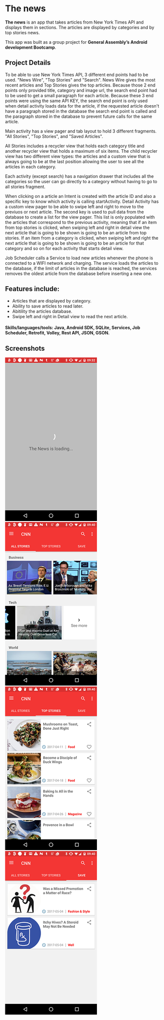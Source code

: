 # The news

**The news** is an app that takes articles from New York Times API and displays them in sections. The articles are displayed by categories and by top stories news.

This app was built as a group project for **General Assembly’s Android development Bootcamp**.

## Project Details

To be able to use New York Times API, 3 different end points had to be used. "News Wire", "Top Stories" and "Search". News Wire gives the most recent articles and Top Stories gives the top articles. Because those 2 end points only provided title, category and image url, the search end point had to be used to get a small paragraph for each article. Because these 3 end points were using the same API KEY, the search end point is only used when detail activity loads data for the article, if the requested article doesn't have a paragraph stored in the database the search end point is called and the paragraph stored in the database to prevent future calls for the same article.

Main activity has a view pager and tab layout to hold 3 different fragments. "All Stories", "Top Stories", and "Saved Articles".

All Stories includes a recycler view that holds each category title and another recycler view that holds a maximum of six items. The child recycler view has two different view types: the articles and a custom view that is always going to be at the last position allowing the user to see all the articles in each category.

Each activity (except search) has a navigation drawer that includes all the categories so the user can go directly to a category without having to go to all stories fragment.

When clicking on a article an Intent is created with the article ID and also a specific key to know which activity is calling startActivity. Detail Activity has a custom view pager to be able to swipe left and right to move to the previuos or next article. The second key is used to pull data from the database to create a list for the view pager. This list is only populated with the articles that correspond to the previous activity, meaning that if an item from top stories is clicked, when swiping left and right in detail view the next article that is going to be shown is going to be an article from top stories. If an item from a category is clicked, when swiping left and right the next article that is going to be shown is going to be an article for that category and so on for each activity that starts detail view.

Job Scheduler calls a Service to load new articles whenever the phone is connected to a WIFI network and charging. The service loads the articles to the database, if the limit of articles in the database is reached, the services removes the oldest article from the database before inserting a new one.



## Features include:

- Articles that are displayed by category.
- Ability to save articles to read later.
- Abitility the articles database.
- Swipe left and right in Detail view to read the next article.

#### Skills/languages/tools: Java, Android SDK, SQLite, Services, Job Scheduler, Retrofit, Volley, Rest API, JSON, GSON.

## Screenshots

![image](/screenshots/loading_page.jpg)
![image](/screenshots/all_stories.jpg)
![image](/screenshots/top_stories.jpg)
![image](/screenshots/saved_items.jpg)





